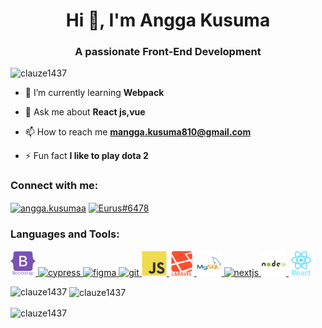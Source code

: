 <h1 align="center">Hi 👋, I'm Angga Kusuma</h1>
<h3 align="center">A passionate Front-End Development</h3>

<p align="left"> <img src="https://komarev.com/ghpvc/?username=clauze1437&label=Profile%20views&color=0e75b6&style=flat" alt="clauze1437" /> </p>

- 🌱 I’m currently learning **Webpack**

- 💬 Ask me about **React js,vue**

- 📫 How to reach me **mangga.kusuma810@gmail.com**

- ⚡ Fun fact **I like to play dota 2**

<h3 align="left">Connect with me:</h3>
<p align="left">
<a href="https://instagram.com/angga.kusumaa" target="blank"><img align="center" src="https://raw.githubusercontent.com/rahuldkjain/github-profile-readme-generator/master/src/images/icons/Social/instagram.svg" alt="angga.kusumaa" height="30" width="40" /></a>
<a href="https://discord.gg/Eurus#6478" target="blank"><img align="center" src="https://raw.githubusercontent.com/rahuldkjain/github-profile-readme-generator/master/src/images/icons/Social/discord.svg" alt="Eurus#6478" height="30" width="40" /></a>
</p>

<h3 align="left">Languages and Tools:</h3>
<p align="left"> <a href="https://getbootstrap.com" target="_blank" rel="noreferrer"> <img src="https://raw.githubusercontent.com/devicons/devicon/master/icons/bootstrap/bootstrap-plain-wordmark.svg" alt="bootstrap" width="40" height="40"/> </a> <a href="https://www.cypress.io" target="_blank" rel="noreferrer"> <img src="https://raw.githubusercontent.com/simple-icons/simple-icons/6e46ec1fc23b60c8fd0d2f2ff46db82e16dbd75f/icons/cypress.svg" alt="cypress" width="40" height="40"/> </a> <a href="https://www.figma.com/" target="_blank" rel="noreferrer"> <img src="https://www.vectorlogo.zone/logos/figma/figma-icon.svg" alt="figma" width="40" height="40"/> </a> <a href="https://git-scm.com/" target="_blank" rel="noreferrer"> <img src="https://www.vectorlogo.zone/logos/git-scm/git-scm-icon.svg" alt="git" width="40" height="40"/> </a> <a href="https://developer.mozilla.org/en-US/docs/Web/JavaScript" target="_blank" rel="noreferrer"> <img src="https://raw.githubusercontent.com/devicons/devicon/master/icons/javascript/javascript-original.svg" alt="javascript" width="40" height="40"/> </a> <a href="https://laravel.com/" target="_blank" rel="noreferrer"> <img src="https://raw.githubusercontent.com/devicons/devicon/master/icons/laravel/laravel-plain-wordmark.svg" alt="laravel" width="40" height="40"/> </a> <a href="https://www.mysql.com/" target="_blank" rel="noreferrer"> <img src="https://raw.githubusercontent.com/devicons/devicon/master/icons/mysql/mysql-original-wordmark.svg" alt="mysql" width="40" height="40"/> </a> <a href="https://nextjs.org/" target="_blank" rel="noreferrer"> <img src="https://cdn.worldvectorlogo.com/logos/nextjs-2.svg" alt="nextjs" width="40" height="40"/> </a> <a href="https://nodejs.org" target="_blank" rel="noreferrer"> <img src="https://raw.githubusercontent.com/devicons/devicon/master/icons/nodejs/nodejs-original-wordmark.svg" alt="nodejs" width="40" height="40"/> </a> <a href="https://reactjs.org/" target="_blank" rel="noreferrer"> <img src="https://raw.githubusercontent.com/devicons/devicon/master/icons/react/react-original-wordmark.svg" alt="react" width="40" height="40"/> </a> </p>

<p><img align="left" src="https://github-readme-stats.vercel.app/api/top-langs?username=clauze1437&show_icons=true&locale=en&layout=compact" alt="clauze1437" /></p>

<p>&nbsp;<img align="center" src="https://github-readme-stats.vercel.app/api?username=clauze1437&show_icons=true&locale=en" alt="clauze1437" /></p>

<p><img align="center" src="https://github-readme-streak-stats.herokuapp.com/?user=clauze1437&" alt="clauze1437" /></p>

